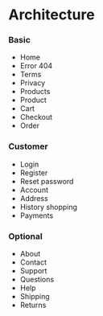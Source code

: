 # Architecture

### Basic
* Home
* Error 404
* Terms
* Privacy
* Products
* Product
* Cart
* Checkout
* Order

### Customer
* Login
* Register
* Reset password
* Account
* Address
* History shopping
* Payments

### Optional
* About
* Contact
* Support
* Questions
* Help
* Shipping
* Returns
